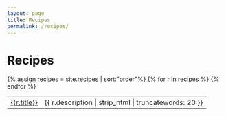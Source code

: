 ```yaml
---
layout: page
title: Recipes
permalink: /recipes/
---
```

<h1>Recipes</h1>

<p>
<table>
{% assign recipes = site.recipes | sort:"order"%}
{% for r in recipes %}
  <tr>
    <td><a href="{{r.url}}">{{r.title}}</a></td>
    <td>{{ r.description | strip_html | truncatewords: 20 }}</td>
  </tr>
{% endfor %}
</table>
</p>
